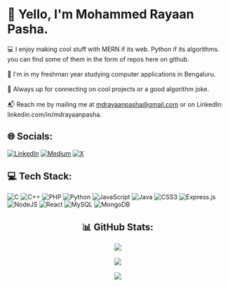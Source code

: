 
# 👋 Yello, I'm Mohammed Rayaan Pasha.
💻 I enjoy making cool stuff with MERN if its web. Python if its algorithms. you can find some of them in the form of repos here on github.<br><br>🎱 I'm in my freshman year studying computer applications in Bengaluru.<br><br>🤝 Always up for connecting on cool projects or a good algorithm joke.<br><br>📬 Reach me by mailing me at mdrayaanpasha@gmail.com or on LinkedIn: linkedin.com/in/mdrayaanpasha.

## 🌐 Socials:
[![LinkedIn](https://img.shields.io/badge/LinkedIn-%230077B5.svg?logo=linkedin&logoColor=white)](https://linkedin.com/in/mdrayaanpasha) [![Medium](https://img.shields.io/badge/Medium-12100E?logo=medium&logoColor=white)](https://medium.com/@mdrayaanpasha) [![X](https://img.shields.io/badge/X-black.svg?logo=X&logoColor=white)](https://x.com/localhost_1000) 

## 💻 Tech Stack:
![C](https://img.shields.io/badge/c-%2300599C.svg?style=for-the-badge&logo=c&logoColor=white) ![C++](https://img.shields.io/badge/c++-%2300599C.svg?style=for-the-badge&logo=c%2B%2B&logoColor=white) ![PHP](https://img.shields.io/badge/php-%23777BB4.svg?style=for-the-badge&logo=php&logoColor=white) ![Python](https://img.shields.io/badge/python-3670A0?style=for-the-badge&logo=python&logoColor=ffdd54) ![JavaScript](https://img.shields.io/badge/javascript-%23323330.svg?style=for-the-badge&logo=javascript&logoColor=%23F7DF1E) ![Java](https://img.shields.io/badge/java-%23ED8B00.svg?style=for-the-badge&logo=openjdk&logoColor=white) ![CSS3](https://img.shields.io/badge/css3-%231572B6.svg?style=for-the-badge&logo=css3&logoColor=white) ![Express.js](https://img.shields.io/badge/express.js-%23404d59.svg?style=for-the-badge&logo=express&logoColor=%2361DAFB) ![NodeJS](https://img.shields.io/badge/node.js-6DA55F?style=for-the-badge&logo=node.js&logoColor=white) ![React](https://img.shields.io/badge/react-%2320232a.svg?style=for-the-badge&logo=react&logoColor=%2361DAFB) ![MySQL](https://img.shields.io/badge/mysql-4479A1.svg?style=for-the-badge&logo=mysql&logoColor=white) ![MongoDB](https://img.shields.io/badge/MongoDB-%234ea94b.svg?style=for-the-badge&logo=mongodb&logoColor=white)
<div align="center">

## 📊 GitHub Stats:
![](https://github-readme-stats.vercel.app/api/top-langs/?username=mdrayaanpasha&theme=dark&hide_border=false&include_all_commits=false&count_private=false&layout=compact)<br/><br/>
![](https://github-readme-stats.vercel.app/api?username=mdrayaanpasha&theme=dark&hide_border=false&include_all_commits=false&count_private=false)<br/> <br/>
![](https://github-readme-streak-stats.herokuapp.com/?user=mdrayaanpasha&theme=dark&hide_border=false)

</div>
